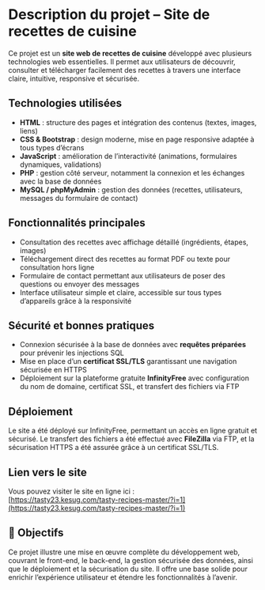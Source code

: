 # Description du projet – Site de recettes de cuisine

Ce projet est un **site web de recettes de cuisine** développé avec plusieurs technologies web essentielles. Il permet aux utilisateurs de découvrir, consulter et télécharger facilement des recettes à travers une interface claire, intuitive, responsive et sécurisée.

##  Technologies utilisées

- **HTML** : structure des pages et intégration des contenus (textes, images, liens)  
- **CSS & Bootstrap** : design moderne, mise en page responsive adaptée à tous types d’écrans  
- **JavaScript** : amélioration de l’interactivité (animations, formulaires dynamiques, validations)  
- **PHP** : gestion côté serveur, notamment la connexion et les échanges avec la base de données  
- **MySQL / phpMyAdmin** : gestion des données (recettes, utilisateurs, messages du formulaire de contact)

##  Fonctionnalités principales

- Consultation des recettes avec affichage détaillé (ingrédients, étapes, images)  
- Téléchargement direct des recettes au format PDF ou texte pour consultation hors ligne  
- Formulaire de contact permettant aux utilisateurs de poser des questions ou envoyer des messages  
- Interface utilisateur simple et claire, accessible sur tous types d’appareils grâce à la responsivité

##  Sécurité et bonnes pratiques

- Connexion sécurisée à la base de données avec **requêtes préparées** pour prévenir les injections SQL  
- Mise en place d’un **certificat SSL/TLS** garantissant une navigation sécurisée en HTTPS  
- Déploiement sur la plateforme gratuite **InfinityFree** avec configuration du nom de domaine, certificat SSL, et transfert des fichiers via FTP

##  Déploiement

Le site a été déployé sur InfinityFree, permettant un accès en ligne gratuit et sécurisé. Le transfert des fichiers a été effectué avec **FileZilla** via FTP, et la sécurisation HTTPS a été assurée grâce à un certificat SSL/TLS.

##  Lien vers le site

Vous pouvez visiter le site en ligne ici :  
[https://tasty23.kesug.com/tasty-recipes-master/?i=1](https://tasty23.kesug.com/tasty-recipes-master/?i=1)

## 🎯 Objectifs

Ce projet illustre une mise en œuvre complète du développement web, couvrant le front-end, le back-end, la gestion sécurisée des données, ainsi que le déploiement et la sécurisation du site. Il offre une base solide pour enrichir l’expérience utilisateur et étendre les fonctionnalités à l’avenir.
